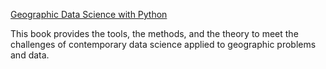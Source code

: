 [Geographic Data Science with Python](https://geographicdata.science/book/intro.html)

This book provides the tools, the methods, and the theory to meet the challenges of contemporary data science applied to geographic problems and data. 
